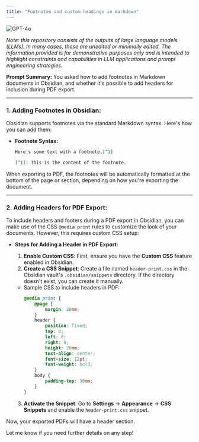 ```yaml
---
title: "Footnotes and custom headings in markdown"
---
```

![GPT-4o](https://img.shields.io/badge/GPT--4o-3333FF?style=for-the-badge&logo=openai&logoColor=white)



*Note: this repository consists of the outputs of large language models (LLMs). In many cases, these are unedited or minimally edited. The information provided is for demonstrative purposes only and is intended to highlight constraints and capabilities in LLM applications and prompt engineering strategies.*


**Prompt Summary:** You asked how to add footnotes in Markdown documents in Obsidian, and whether it's possible to add headers for inclusion during PDF export.

---

### 1. **Adding Footnotes in Obsidian:**
   Obsidian supports footnotes via the standard Markdown syntax. Here's how you can add them:

   - **Footnote Syntax:**
     ```markdown
     Here's some text with a footnote.[^1]

     [^1]: This is the content of the footnote.
     ```

   When exporting to PDF, the footnotes will be automatically formatted at the bottom of the page or section, depending on how you're exporting the document.

---

### 2. **Adding Headers for PDF Export:**
   To include headers and footers during a PDF export in Obsidian, you can make use of the CSS `@media print` rules to customize the look of your documents. However, this requires custom CSS setup:

   - **Steps for Adding a Header in PDF Export:**
     1. **Enable Custom CSS**: First, ensure you have the **Custom CSS** feature enabled in Obsidian.
     2. **Create a CSS Snippet**: Create a file named `header-print.css` in the Obsidian vault's `.obsidian/snippets` directory. If the directory doesn't exist, you can create it manually.

     - Sample CSS to include headers in PDF:
       ```css
       @media print {
           @page {
               margin: 20mm;
           }
           header {
               position: fixed;
               top: 0;
               left: 0;
               right: 0;
               height: 20mm;
               text-align: center;
               font-size: 12pt;
               font-weight: bold;
           }
           body {
               padding-top: 30mm;
           }
       }
       ```

     3. **Activate the Snippet**: Go to **Settings** → **Appearance** → **CSS Snippets** and enable the `header-print.css` snippet.

Now, your exported PDFs will have a header section.

Let me know if you need further details on any step!